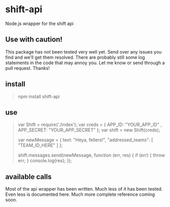 # shift-api

Node.js wrapper for the shift api

## Use with caution!

This package has not been tested very well yet. Send over any issues you find and we'll get them resolved. There are probably still some log statements in the code that may annoy you. Let me know or send through a pull request. Thanks!

## install

> npm install shift-api

## use

> var Shift = require('./index'); 
> var creds = {
>     APP_ID: "YOUR_APP_ID"
>   , APP_SECRET: "YOUR_APP_SECRET"
> };
> var shift = new Shift(creds);
>
> var newMessage = {
>   text: "Heya, fellers!",
>   "addressed_teams": [
>    "TEAM_ID_HERE"
>  ]
> };
>
> shift.messages.send(newMessage, function (err, res) {
>   if (err) { throw err; }
>   console.log(res);
> });

## available calls

Most of the api wrapper has been written. Much less of it has been tested. Even less is documented here. Much more complete reference coming soon.